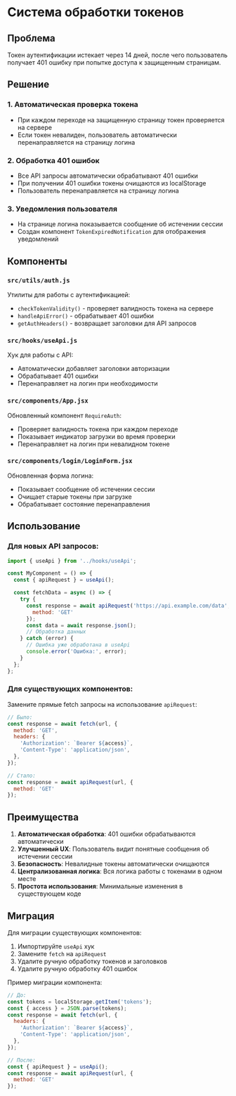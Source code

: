 # Система обработки токенов

## Проблема
Токен аутентификации истекает через 14 дней, после чего пользователь получает 401 ошибку при попытке доступа к защищенным страницам.

## Решение

### 1. Автоматическая проверка токена
- При каждом переходе на защищенную страницу токен проверяется на сервере
- Если токен невалиден, пользователь автоматически перенаправляется на страницу логина

### 2. Обработка 401 ошибок
- Все API запросы автоматически обрабатывают 401 ошибки
- При получении 401 ошибки токены очищаются из localStorage
- Пользователь перенаправляется на страницу логина

### 3. Уведомления пользователя
- На странице логина показывается сообщение об истечении сессии
- Создан компонент `TokenExpiredNotification` для отображения уведомлений

## Компоненты

### `src/utils/auth.js`
Утилиты для работы с аутентификацией:
- `checkTokenValidity()` - проверяет валидность токена на сервере
- `handleApiError()` - обрабатывает 401 ошибки
- `getAuthHeaders()` - возвращает заголовки для API запросов

### `src/hooks/useApi.js`
Хук для работы с API:
- Автоматически добавляет заголовки авторизации
- Обрабатывает 401 ошибки
- Перенаправляет на логин при необходимости

### `src/components/App.jsx`
Обновленный компонент `RequireAuth`:
- Проверяет валидность токена при каждом переходе
- Показывает индикатор загрузки во время проверки
- Перенаправляет на логин при невалидном токене

### `src/components/login/LoginForm.jsx`
Обновленная форма логина:
- Показывает сообщение об истечении сессии
- Очищает старые токены при загрузке
- Обрабатывает состояние перенаправления

## Использование

### Для новых API запросов:
```javascript
import { useApi } from '../hooks/useApi';

const MyComponent = () => {
  const { apiRequest } = useApi();

  const fetchData = async () => {
    try {
      const response = await apiRequest('https://api.example.com/data', {
        method: 'GET'
      });
      const data = await response.json();
      // Обработка данных
    } catch (error) {
      // Ошибка уже обработана в useApi
      console.error('Ошибка:', error);
    }
  };
};
```

### Для существующих компонентов:
Замените прямые fetch запросы на использование `apiRequest`:

```javascript
// Было:
const response = await fetch(url, {
  method: 'GET',
  headers: {
    'Authorization': `Bearer ${access}`,
    'Content-Type': 'application/json',
  },
});

// Стало:
const response = await apiRequest(url, {
  method: 'GET'
});
```

## Преимущества

1. **Автоматическая обработка**: 401 ошибки обрабатываются автоматически
2. **Улучшенный UX**: Пользователь видит понятные сообщения об истечении сессии
3. **Безопасность**: Невалидные токены автоматически очищаются
4. **Централизованная логика**: Вся логика работы с токенами в одном месте
5. **Простота использования**: Минимальные изменения в существующем коде

## Миграция

Для миграции существующих компонентов:

1. Импортируйте `useApi` хук
2. Замените `fetch` на `apiRequest`
3. Удалите ручную обработку токенов и заголовков
4. Удалите ручную обработку 401 ошибок

Пример миграции компонента:
```javascript
// До:
const tokens = localStorage.getItem('tokens');
const { access } = JSON.parse(tokens);
const response = await fetch(url, {
  headers: {
    'Authorization': `Bearer ${access}`,
    'Content-Type': 'application/json',
  },
});

// После:
const { apiRequest } = useApi();
const response = await apiRequest(url, {
  method: 'GET'
});
``` 